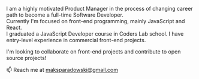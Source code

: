 I am a highly motivated Product Manager in the process of changing career path to become a full-time Software Developer.  
Currently I'm focused on front-end programming, mainly JavaScript and React.  
I graduated a JavaScript Developer course in Coders Lab school. 
I have entry-level experience in commercial front-end projects. 

I'm looking to collaborate on front-end projects and contribute to open source projects!

📫 Reach me at maksparadowski@gmail.com

<!---
- 👋 Hi, I’m @MuGen9
- 👀 I’m interested in ...
- 🌱 I’m currently learning ...
- 💞️ I’m looking to collaborate on ...
- 📫 How to reach me ...
--->

<!---
MuGen9/MuGen9 is a ✨ special ✨ repository because its `README.md` (this file) appears on your GitHub profile.
You can click the Preview link to take a look at your changes.
--->
